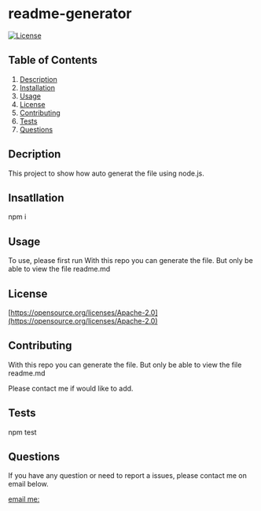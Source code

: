 # readme-generator
 [![License](https://img.shields.io/badge/License-MIT-yellow.svg)](https://opensource.org/licenses/Apache-2.0)

 ## Table of Contents
 1. [Description](#description)
 1. [Installation](#installation)
 1. [Usage](#usage)
 1. [License](#license)
 1. [Contributing](#contributing)
 1. [Tests](#tests)
 1. [Questions](#questions)

 ## Decription

 This project to show how auto generat the file using node.js.


 ## Insatllation

 npm i


 ## Usage

 To use, please first run With this repo you can generate the file. But only be able to view the file readme.md


 ## License

 [https://opensource.org/licenses/Apache-2.0](https://opensource.org/licenses/Apache-2.0)

 ## Contributing

 With this repo you can generate the file. But only be able to view the file readme.md

 Please contact me if would like to add.

 ## Tests

 npm test


 ## Questions

If you have any question or need to report a issues, please contact me on email below.

[email me:](mailto:eloy522752@gmail.com)

